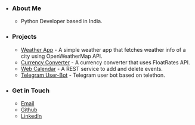 * ### About Me
  * Python Developer based in India.


* ### Projects
  * [Weather App](https://github.com/devmodi/Weather-App) - A simple weather app that fetches weather info of a city using OpenWeatherMap API.
  * [Currency Converter](https://github.com/devmodi/Currency-Converter) - A currency converter that uses FloatRates API.
  * [Web Calendar](https://github.com/devmodi/Web-Calendar) - A REST service to add and delete events.
  * [Telegram User-Bot](https://github.com/devmodi/Telegram-Userbot) - Telegram user bot based on telethon.


* ### Get in Touch
  * [Email](dev.modi.one@outlook.com)
  * [Github](https://github.com/devmodi)
  * [LinkedIn](https://linkedin.com/in/devmodi-dev)
